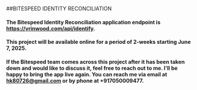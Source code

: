##BITESPEED IDENTITY RECONCILIATION

#### The Bitespeed Identity Reconciliation application endpoint is https://vrinwood.com/api/identify.
#### This project will be available online for a period of 2-weeks starting June 7, 2025.
#### If the Bitespeed team comes across this project after it has been taken down and would like to discuss it, feel free to reach out to me. I'll be happy to bring the app live again. You can reach me via email at hk80726@gmail.com or by phone at +917050009477.
